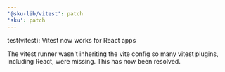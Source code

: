```yaml
---
'@sku-lib/vitest': patch
'sku': patch
---
```


test(vitest): Vitest now works for React apps

The vitest runner wasn't inheriting the vite config so many vitest plugins, including React, were missing. This has now been resolved.
